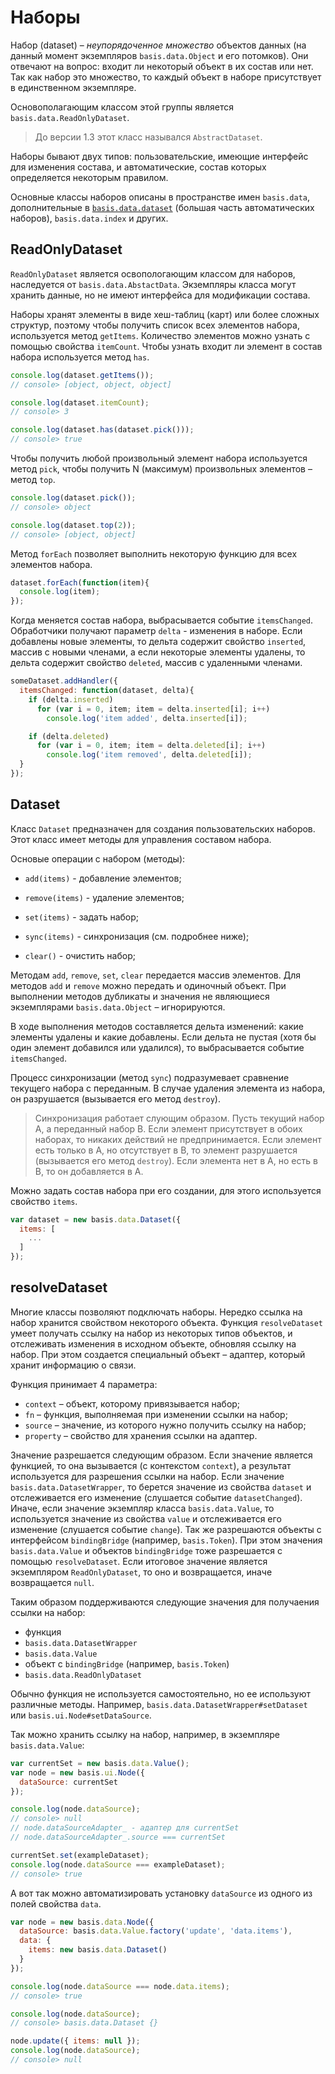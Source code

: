 # Наборы

Набор (dataset) – *неупорядоченное множество* объектов данных (на данный момент экземпляров `basis.data.Object` и его потомков). Они отвечают на вопрос: входит ли некоторый объект в их состав или нет. Так как набор это множество, то каждый объект в наборе присутствует в единственном экземпляре.

Основополагающим классом этой группы является `basis.data.ReadOnlyDataset`.

> До версии 1.3 этот класс назывался `AbstractDataset`.

Наборы бывают двух типов: пользовательские, имеющие интерфейс для изменения состава, и автоматические, состав которых определяется некоторым правилом.

Основные классы наборов описаны в пространстве имен `basis.data`, дополнительные в [`basis.data.dataset`](basis.data.datasets.md) (большая часть автоматических наборов), `basis.data.index` и других.

## ReadOnlyDataset

`ReadOnlyDataset` является освопологающим классом для наборов, наследуется от `basis.data.AbstactData`. Экземпляры класса могут хранить данные, но не имеют интерфейса для модификации состава.

Наборы хранят элементы в виде хеш-таблиц (карт) или более сложных структур, поэтому чтобы получить список всех элементов набора, используется метод `getItems`. Количество элементов можно узнать с помощью свойства `itemCount`. Чтобы узнать входит ли элемент в состав набора используется метод `has`.

```js
console.log(dataset.getItems());
// console> [object, object, object]

console.log(dataset.itemCount);
// console> 3

console.log(dataset.has(dataset.pick()));
// console> true
```

Чтобы получить любой произвольный элемент набора используется метод `pick`, чтобы получить N (максимум) произвольных элементов – метод `top`.

```js
console.log(dataset.pick());
// console> object

console.log(dataset.top(2));
// console> [object, object]
```

Метод `forEach` позволяет выполнить некоторую функцию для всех элементов набора.

```js
dataset.forEach(function(item){
  console.log(item);
});
```

Когда меняется состав набора, выбрасывается событие `itemsChanged`. Обработчики получают параметр `delta` - изменения в наборе. Если добавлены новые элементы, то дельта содержит свойство `inserted`, массив с новыми членами, а если некоторые элементы удалены, то дельта содержит свойство `deleted`, массив с удаленными членами.

```js
someDataset.addHandler({
  itemsChanged: function(dataset, delta){
    if (delta.inserted)
      for (var i = 0, item; item = delta.inserted[i]; i++)
        console.log('item added', delta.inserted[i]);

    if (delta.deleted)
      for (var i = 0, item; item = delta.deleted[i]; i++)
        console.log('item removed', delta.deleted[i]);
  }
});
```

## Dataset

Класс `Dataset` предназначен для создания пользовательских наборов. Этот класс имеет методы для управления составом набора.

Основые операции с набором (методы):

  * `add(items)` - добавление элементов; 

  * `remove(items)` - удаление элементов;

  * `set(items)` - задать набор;

  * `sync(items)` - синхронизация (см. подробнее ниже);

  * `clear()` - очистить набор;

Методам `add`, `remove`, `set`, `clear` передается массив элементов. Для методов `add` и `remove` можно передать и одиночный объект. При выполнении методов дубликаты и значения не являющиеся экземплярами `basis.data.Object` – игнорируются.

В ходе выполнения методов составляется дельта изменений: какие элементы удалены и какие добавлены. Если дельта не пустая (хотя бы один элемент добавился или удалился), то выбрасывается событие `itemsChanged`.

Процесс синхронизации (метод `sync`) подразумевает сравнение текущего набора с переданным. В случае удаления элемента из набора, он разрушается (вызывается его метод `destroy`).

> Синхронизация работает слующим образом. Пусть текущий набор A, а переданный набор B. Если элемент присутствует в обоих наборах, то никаких действий не предпринимается. Если элемент есть только в A, но отсутствует в B, то элемент разрушается (вызывается его метод `destroy`). Если элемента нет в A, но есть в B, то он добавляется в A.

Можно задать состав набора при его создании, для этого используется свойство `items`.

```js
var dataset = new basis.data.Dataset({
  items: [
    ...
  ]
});
```

## resolveDataset

Многие классы позволяют подключать наборы. Нередко ссылка на набор хранится свойством некоторого объекта. Функция `resolveDataset` умеет получать ссылку на набор из некоторых типов объектов, и отслеживать изменения в исходном объекте, обновляя ссылку на набор. При этом создается специальный объект – адаптер, который хранит информацию о связи.

Функция принимает 4 параметра:
- `context` – объект, которому привязывается набор;
- `fn` – функция, выполняемая при изменении ссылки на набор;
- `source` – значение, из которого нужно получить ссылку на набор;
- `property` – свойство для хранения ссылки на адаптер.

Значение разрешается следующим образом. Если значение является функцией, то она вызывается (с контекстом `context`), а результат используется для разрешения ссылки на набор. Если значение `basis.data.DatasetWrapper`, то берется значение из свойства `dataset` и отслеживается его изменение (слушается событие `datasetChanged`). Иначе, если значение экземпляр класса `basis.data.Value`, то используется значение из свойства `value` и отслеживается его изменение (слушается событие `change`). Так же разрешаются объекты с интерфейсом `bindingBridge` (например, `basis.Token`). При этом значения `basis.data.Value` и объектов `bindingBridge` тоже разрешается с помощью `resolveDataset`. Если итоговое значение является экземпляром `ReadOnlyDataset`, то оно и возвращается, иначе возвращается `null`.

Таким образом поддерживаются следующие значения для получаения ссылки на набор:
- функция
- `basis.data.DatasetWrapper`
- `basis.data.Value`
- объект с `bindingBridge` (например, `basis.Token`)
- `basis.data.ReadOnlyDataset`

Обычно функция не используется самостоятельно, но ее используют различные методы. Например, `basis.data.DatasetWrapper#setDataset` или `basis.ui.Node#setDataSource`.

Так можно хранить ссылку на набор, например, в экземпляре `basis.data.Value`:

```js
var currentSet = new basis.data.Value();
var node = new basis.ui.Node({
  dataSource: currentSet
});

console.log(node.dataSource);
// console> null
// node.dataSourceAdapter_ - адаптер для currentSet
// node.dataSourceAdapter_.source === currentSet

currentSet.set(exampleDataset);
console.log(node.dataSource === exampleDataset);
// console> true
```

А вот так можно автоматизировать установку `dataSource` из одного из полей свойства `data`.

```js
var node = new basis.data.Node({
  dataSource: basis.data.Value.factory('update', 'data.items'),
  data: {
    items: new basis.data.Dataset()
  }
});

console.log(node.dataSource === node.data.items);
// console> true

console.log(node.dataSource);
// console> basis.data.Dataset {}

node.update({ items: null });
console.log(node.dataSource);
// console> null
```
